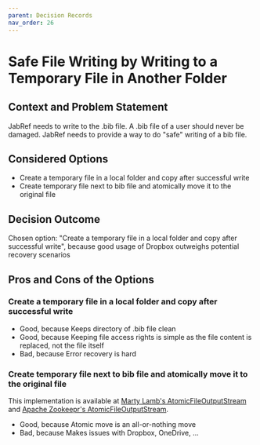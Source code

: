 ```yaml
---
parent: Decision Records
nav_order: 26
---
```

# Safe File Writing by Writing to a Temporary File in Another Folder

## Context and Problem Statement

JabRef needs to write to the .bib file. A .bib file of a user should never be damaged. JabRef needs to provide a way to do "safe" writing of a bib file.

## Considered Options

* Create a temporary file in a local folder and copy after successful write
* Create temporary file next to bib file and atomically move it to the original file

## Decision Outcome

Chosen option: "Create a temporary file in a local folder and copy after successful write", because good usage of Dropbox outweighs potential recovery scenarios

## Pros and Cons of the Options

### Create a temporary file in a local folder and copy after successful write

* Good, because Keeps directory of .bib file clean
* Good, because Keeping file access rights is simple as the file content is replaced, not the file itself
* Bad, because Error recovery is hard

### Create temporary file next to bib file and atomically move it to the original file

This implementation is available at [Marty Lamb's AtomicFileOutputStream](https://github.com/martylamb/atomicfileoutputstream/blob/master/src/main/java/com/martiansoftware/io/AtomicFileOutputStream.java)
and [Apache Zookeepr's AtomicFileOutputStream](https://github.com/apache/zookeeper/blob/master/zookeeper-server/src/main/java/org/apache/zookeeper/common/AtomicFileOutputStream.java).

* Good, because Atomic move is an all-or-nothing move
* Bad, because Makes issues with Dropbox, OneDrive, ...
